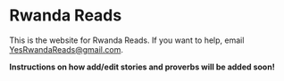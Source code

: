 # Rwanda Reads

This is the website for Rwanda Reads.
If you want to help, email <YesRwandaReads@gmail.com>.

**Instructions on how add/edit stories and proverbs will be added soon!**
